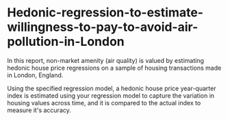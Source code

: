 # Hedonic-regression-to-estimate-willingness-to-pay-to-avoid-air-pollution-in-London

In this report, non-market amenity (air quality) is valued by estimating hedonic house price regressions on a sample of housing transactions made in London, England.

Using the specified regression model, a hedonic house price year-quarter index is estimated using your regression model to capture the variation in housing values across time, and it is compared to the actual index to measure it's accuracy.
